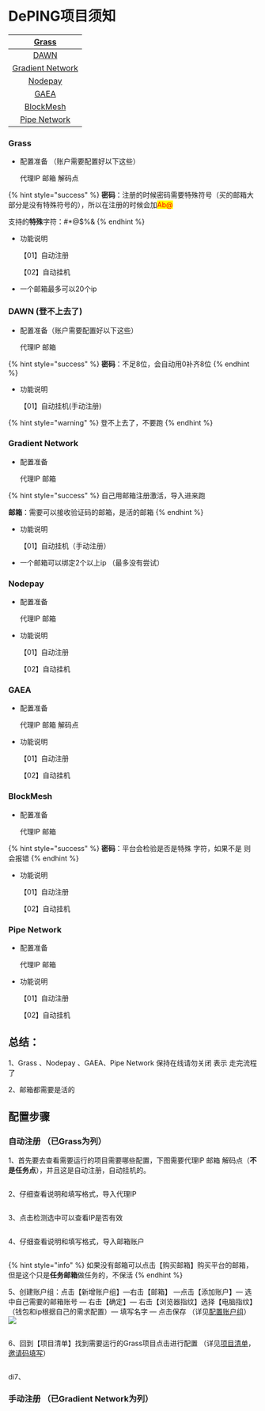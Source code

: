 # DePING项目须知



|            [Grass](deping-xiang-mu-xu-zhi.md#grass)            |
| :------------------------------------------------------------: |
|   [DAWN](deping-xiang-mu-xu-zhi.md#dawn-deng-bu-shang-qu-le)   |
| [Gradient Network](deping-xiang-mu-xu-zhi.md#gradient-network) |
|          [Nodepay](deping-xiang-mu-xu-zhi.md#nodepay)          |
|             [GAEA](deping-xiang-mu-xu-zhi.md#gaea)             |
|        [BlockMesh](deping-xiang-mu-xu-zhi.md#blockmesh)        |
|     [Pipe Network](deping-xiang-mu-xu-zhi.md#pipe-network)     |

### Grass

*   配置准备 （账户需要配置好以下这些）

    代理IP         邮箱           解码点

{% hint style="success" %}
**密码**：注册的时候密码需要特殊符号（买的邮箱大部分是没有特殊符号的），所以在注册的时候会加<mark style="color:red;">Ab@</mark>

支持的**特殊**字符：#\*@$%&
{% endhint %}

*   功能说明

    【01】自动注册

    【02】自动挂机
* 一个邮箱最多可以20个ip

### DAWN (登不上去了)

*   配置准备（账户需要配置好以下这些）

    代理IP       邮箱

{% hint style="success" %}
**密码**：不足8位，会自动用0补齐8位
{% endhint %}

*   功能说明

    【01】自动挂机(手动注册)

{% hint style="warning" %}
登不上去了，不要跑
{% endhint %}

### Gradient Network

*   配置准备

    代理IP     邮箱

{% hint style="success" %}
自己用邮箱注册激活，导入进来跑

**邮箱**：需要可以接收验证码的邮箱，是活的邮箱
{% endhint %}

*   功能说明

    【01】自动挂机（手动注册）
* 一个邮箱可以绑定2个以上ip （最多没有尝试）

### Nodepay

*   配置准备

    代理IP 邮箱
*   功能说明

    【01】自动注册

    【02】自动挂机

### GAEA

*   配置准备

    代理IP           邮箱         解码点
*   功能说明

    【01】自动注册

    【02】自动挂机

### BlockMesh

*   配置准备

    代理IP         邮箱

{% hint style="success" %}
**密码**：平台会检验是否是特殊 字符，如果不是 则会报错
{% endhint %}

*   功能说明

    【01】自动注册

    【02】自动挂机

### Pipe Network

*   配置准备

    代理IP        邮箱
*   功能说明

    【01】自动注册

    【02】自动挂机

## 总结：

1、Grass 、Nodepay 、GAEA、Pipe Network 保持在线请勿关闭 表示 走完流程了

2、邮箱都需要是活的

## 配置步骤

### 自动注册 （已Grass为列）

1、首先要去查看需要运行的项目需要哪些配置，下图需要代理IP 邮箱 解码点（**不是任务点**），并且这是自动注册，自动挂机的。

<figure><img src="../../.gitbook/assets/image (1).png" alt=""><figcaption></figcaption></figure>

2、仔细查看说明和填写格式，导入代理IP

<figure><img src="../../.gitbook/assets/image (7).png" alt=""><figcaption></figcaption></figure>

3、点击检测选中可以查看IP是否有效

<figure><img src="../../.gitbook/assets/image (1) (1).png" alt=""><figcaption></figcaption></figure>

4、仔细查看说明和填写格式，导入邮箱账户

<figure><img src="../../.gitbook/assets/image.png" alt=""><figcaption></figcaption></figure>

{% hint style="info" %}
如果没有邮箱可以点击【购买邮箱】购买平台的邮箱，但是这个只是**任务邮箱**做任务的，不保活
{% endhint %}

5、创建账户组：点击【新增账户组】—右击【邮箱】 —点击【添加账户】— 选中自己需要的邮箱账号 — 右击【确定】— 右击【浏览器指纹】选择【电脑指纹】（钱包和ip根据自己的需求配置）— 填写名字 — 点击保存 （详见[配置账户组](../zhun-bei-gong-zuo/pei-zhi-zhang-hu-zu.md)）![](<../../.gitbook/assets/image (5).png>)

<figure><img src="../../.gitbook/assets/image (6).png" alt=""><figcaption></figcaption></figure>

6、回到【项目清单】找到需要运行的Grass项目点击进行配置 （详见[项目清单](../lu-mao/xiang-mu-qing-dan.md)，[邀请码填写](../kai-shi-jiao-ben/yao-qing-ma-tian-xie.md)）

<figure><img src="../../.gitbook/assets/image (4).png" alt=""><figcaption></figcaption></figure>

di7、

### 手动注册 （已Gradient Network为列）





















